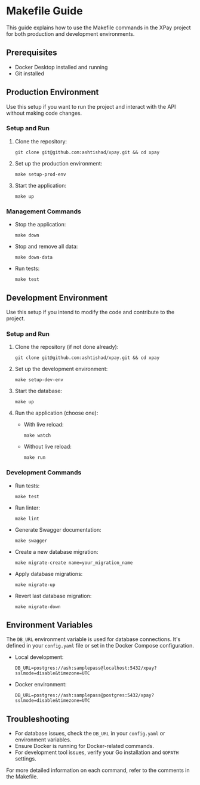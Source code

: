 # Makefile Guide

This guide explains how to use the Makefile commands in the XPay project for both production and development environments.

## Prerequisites

- Docker Desktop installed and running
- Git installed

## Production Environment

Use this setup if you want to run the project and interact with the API without making code changes.

### Setup and Run

1. Clone the repository:
   ```
   git clone git@github.com:ashtishad/xpay.git && cd xpay
   ```

2. Set up the production environment:
   ```
   make setup-prod-env
   ```

3. Start the application:
   ```
   make up
   ```

### Management Commands

- Stop the application:
  ```
  make down
  ```

- Stop and remove all data:
  ```
  make down-data
  ```

- Run tests:
  ```
  make test
  ```

## Development Environment

Use this setup if you intend to modify the code and contribute to the project.

### Setup and Run

1. Clone the repository (if not done already):
   ```
   git clone git@github.com:ashtishad/xpay.git && cd xpay
   ```

2. Set up the development environment:
   ```
   make setup-dev-env
   ```

3. Start the database:
   ```
   make up
   ```

4. Run the application (choose one):
   - With live reload:
     ```
     make watch
     ```
   - Without live reload:
     ```
     make run
     ```

### Development Commands

- Run tests:
  ```
  make test
  ```

- Run linter:
  ```
  make lint
  ```

- Generate Swagger documentation:
  ```
  make swagger
  ```

- Create a new database migration:
  ```
  make migrate-create name=your_migration_name
  ```

- Apply database migrations:
  ```
  make migrate-up
  ```

- Revert last database migration:
  ```
  make migrate-down
  ```

## Environment Variables

The `DB_URL` environment variable is used for database connections. It's defined in your `config.yaml` file or set in the Docker Compose configuration.

- Local development:
  ```
  DB_URL=postgres://ash:samplepass@localhost:5432/xpay?sslmode=disable&timezone=UTC
  ```

- Docker environment:
  ```
  DB_URL=postgres://ash:samplepass@postgres:5432/xpay?sslmode=disable&timezone=UTC
  ```

## Troubleshooting

- For database issues, check the `DB_URL` in your `config.yaml` or environment variables.
- Ensure Docker is running for Docker-related commands.
- For development tool issues, verify your Go installation and `GOPATH` settings.

For more detailed information on each command, refer to the comments in the Makefile.
